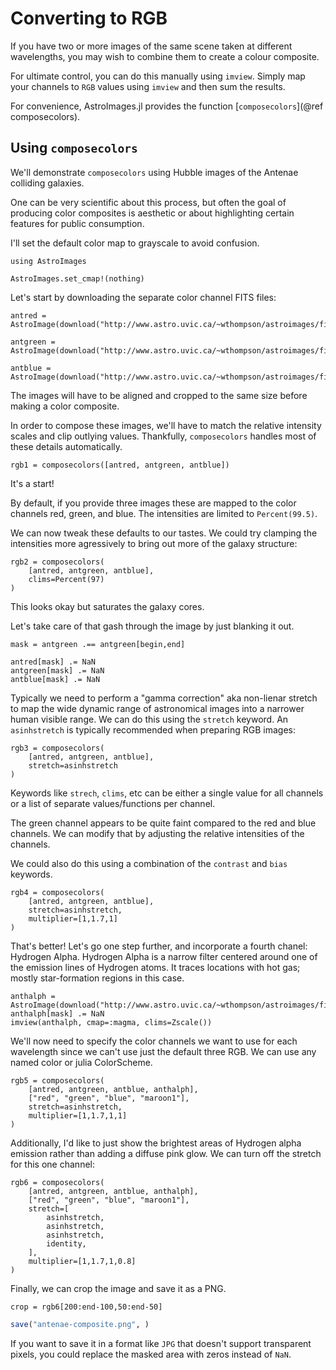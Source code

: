 # Converting to RGB
If you have two or more images of the same scene taken at different wavelengths, you may wish to combine them to create a colour composite.

For ultimate control, you can do this manually using `imview`. Simply map your channels to `RGB` values using `imview` and then sum the results.

For convenience, AstroImages.jl provides the function [`composecolors`](@ref composecolors).


## Using `composecolors`

We'll demonstrate `composecolors` using Hubble images of the Antenae colliding galaxies.

One can be very scientific about this process, but often the goal of producing color composites is aesthetic or about highlighting certain features for public consumption. 

I'll set the default color map to grayscale to avoid confusion.
```@example 1
using AstroImages

AstroImages.set_cmap!(nothing)
```

Let's start by downloading the separate color channel FITS files:
```@example 1
antred = AstroImage(download("http://www.astro.uvic.ca/~wthompson/astroimages/fits/antenae/red.fits"))
``` 
```@example 1
antgreen = AstroImage(download("http://www.astro.uvic.ca/~wthompson/astroimages/fits/antenae/green.fits"))
```
```@example 1
antblue = AstroImage(download("http://www.astro.uvic.ca/~wthompson/astroimages/fits/antenae/blue.fits"))
``` 

The images will have to be aligned and cropped to the same size before making a color composite.

In order to compose these images, we'll have to match the relative intensity scales and clip outlying values.
Thankfully, `composecolors` handles most of these details automatically.

```@example 1
rgb1 = composecolors([antred, antgreen, antblue])
```
It's a start!

By default, if you provide three images these are mapped to the color channels red, green, and blue.
The intensities are limited to `Percent(99.5)`.

We can now tweak these defaults to our tastes.
We could try clamping the intensities more agressively to bring out more of the galaxy structure:
```@example 1
rgb2 = composecolors(
    [antred, antgreen, antblue],
    clims=Percent(97)
)
```
This looks okay but saturates the galaxy cores.

Let's take care of that gash through the image by just blanking it out.
```@example 1
mask = antgreen .== antgreen[begin,end]
```

```@example 1
antred[mask] .= NaN
antgreen[mask] .= NaN
antblue[mask] .= NaN
```

Typically we need to perform a "gamma correction" aka non-lienar stretch to map the wide dynamic range of astronomical images into a narrower human visible range. We can do this using the `stretch` keyword. An `asinhstretch` is typically recommended when preparing RGB images:
```@example 1
rgb3 = composecolors(
    [antred, antgreen, antblue],
    stretch=asinhstretch
)
```

Keywords like `strech`, `clims`, etc can be either a single value for all channels or a list of separate values/functions per channel.

The green channel appears to be quite faint compared to the red and blue channels. We can modify that by adjusting the relative intensities of the channels. 

We could also do this using a combination of the `contrast` and `bias` keywords.

```@example 1
rgb4 = composecolors(
    [antred, antgreen, antblue],
    stretch=asinhstretch,
    multiplier=[1,1.7,1]
)
```

That's better! Let's go one step further, and incorporate a fourth chanel: Hydrogen Alpha. Hydrogen Alpha is a narrow filter centered around one of the emission lines of Hydrogen atoms. It traces locations with hot gas; mostly star-formation regions in this case.

```@example 1
anthalph = AstroImage(download("http://www.astro.uvic.ca/~wthompson/astroimages/fits/antenae/hydrogen.fits"))
anthalph[mask] .= NaN
imview(anthalph, cmap=:magma, clims=Zscale())
```

We'll now need to specify the color channels we want to use for each wavelength since we can't use just the default three RGB.
We can use any named color or julia ColorScheme.

```@example 1
rgb5 = composecolors(
    [antred, antgreen, antblue, anthalph],
    ["red", "green", "blue", "maroon1"],
    stretch=asinhstretch,
    multiplier=[1,1.7,1,1]
)
```

Additionally, I'd like to just show the brightest areas of Hydrogen alpha emission rather than adding a diffuse pink glow. We can turn off the stretch for this one channel:
```@example 1
rgb6 = composecolors(
    [antred, antgreen, antblue, anthalph],
    ["red", "green", "blue", "maroon1"],
    stretch=[
        asinhstretch,
        asinhstretch,
        asinhstretch,
        identity,
    ],
    multiplier=[1,1.7,1,0.8]
)
```


Finally, we can crop the image and save it as a PNG.
```@example 1
crop = rgb6[200:end-100,50:end-50]
```
```julia
save("antenae-composite.png", )
```

If you want to save it in a format like `JPG` that doesn't support transparent pixels, you could replace the masked area with zeros instead of `NaN`.
